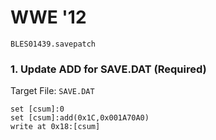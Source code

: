 # WWE '12 

`BLES01439.savepatch`

### 1. Update ADD for SAVE.DAT (Required)

Target File: `SAVE.DAT`

```
set [csum]:0
set [csum]:add(0x1C,0x001A70A0)
write at 0x18:[csum]
```

